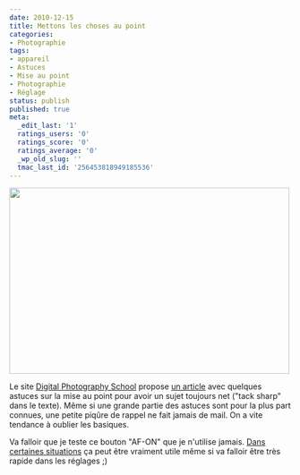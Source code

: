 ```yaml
---
date: 2010-12-15
title: Mettons les choses au point
categories:
- Photographie
tags:
- appareil
- Astuces
- Mise au point
- Photographie
- Réglage
status: publish
published: true
meta:
  _edit_last: '1'
  ratings_users: '0'
  ratings_score: '0'
  ratings_average: '0'
  _wp_old_slug: ''
  tmac_last_id: '256453818949185536'
---
```

<img class="alignnone" title="Sharp image" src="https://www.digital-photography-school.com/wp-content/uploads/2010/12/IMG_5901.jpg" alt="" width="500" height="333" />

Le site <a href="https://www.digital-photography-school.com/">Digital Photography School</a> propose <a href="https://www.digital-photography-school.com/advanced-tips-for-tack-sharp-images">un article</a> avec quelques astuces sur la mise au point pour avoir un sujet toujours net ("tack sharp" dans le texte). Même si une grande partie des astuces sont pour la plus part connues, une petite piqûre de rappel ne fait jamais de mail. On a vite tendance à oublier les basiques.

Va falloir que je teste ce bouton "AF-ON" que je n'utilise jamais. <a title="Photo avec un sujet un avant plan" href="https://www.flickr.com/photos/alienlebarge/5182989686/in/set-72157625281355053/">Dans certaines situations</a> ça peut être vraiment utile même si va falloir être très rapide dans les réglages ;)
